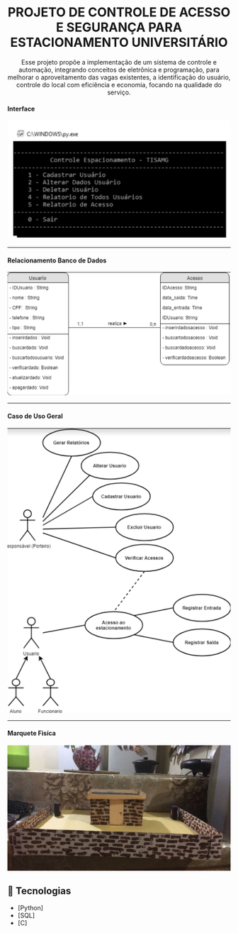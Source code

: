 <h1 align="center">PROJETO DE CONTROLE DE ACESSO E SEGURANÇA PARA ESTACIONAMENTO UNIVERSITÁRIO</h1>

<p align="center">
Esse projeto propõe a implementação de um sistema de controle
e automação, integrando conceitos de eletrônica e programação, para melhorar o
aproveitamento das vagas existentes, a identificação do usuário, controle do local
com eficiência e economia, focando na qualidade do serviço.<br>
</p>

<p align="center">
  <h4> Interface</h4>
    <img width="600" src="https://raw.githubusercontent.com/talita-moraes/Sistema_estacionamento/main/pyhton.png">
</p>
<hr>
<p align="center">
  <h4> Relacionamento Banco de Dados</h4>
    <img width="600" src="https://raw.githubusercontent.com/talita-moraes/Sistema_estacionamento/main/banco.png">
</p>
<hr>
<p align="center">
  <h4> Caso de Uso Geral </h4>
    <img width="600"src="https://raw.githubusercontent.com/talita-moraes/Sistema_estacionamento/main/grafico.png">
</p>
<hr>
<p align="center">
  <h4> Marquete Fisíca</h4>
    <img width="600" src="https://raw.githubusercontent.com/talita-moraes/Sistema_estacionamento/main/Maquete.jpeg">
</p>


## :rocket: Tecnologias

- [Python]
- [SQL]
- [C]

